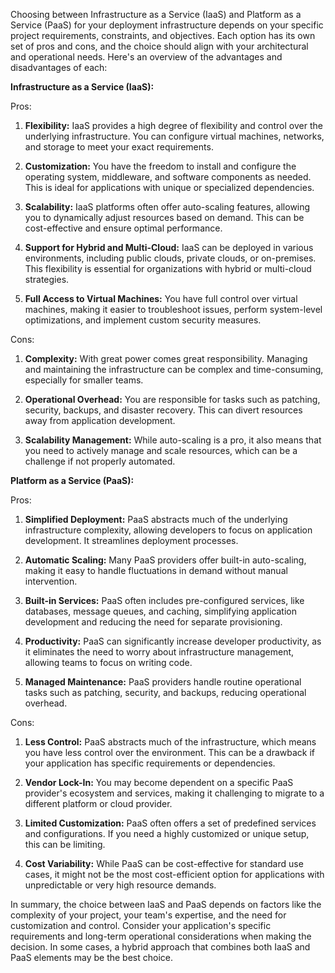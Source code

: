 Choosing between Infrastructure as a Service (IaaS) and Platform as a Service (PaaS) for your deployment infrastructure depends on your specific project requirements, constraints, and objectives. Each option has its own set of pros and cons, and the choice should align with your architectural and operational needs. Here's an overview of the advantages and disadvantages of each:

**Infrastructure as a Service (IaaS):**

Pros:

1. **Flexibility:** IaaS provides a high degree of flexibility and control over the underlying infrastructure. You can configure virtual machines, networks, and storage to meet your exact requirements.

2. **Customization:** You have the freedom to install and configure the operating system, middleware, and software components as needed. This is ideal for applications with unique or specialized dependencies.

3. **Scalability:** IaaS platforms often offer auto-scaling features, allowing you to dynamically adjust resources based on demand. This can be cost-effective and ensure optimal performance.

4. **Support for Hybrid and Multi-Cloud:** IaaS can be deployed in various environments, including public clouds, private clouds, or on-premises. This flexibility is essential for organizations with hybrid or multi-cloud strategies.

5. **Full Access to Virtual Machines:** You have full control over virtual machines, making it easier to troubleshoot issues, perform system-level optimizations, and implement custom security measures.

Cons:

1. **Complexity:** With great power comes great responsibility. Managing and maintaining the infrastructure can be complex and time-consuming, especially for smaller teams.

2. **Operational Overhead:** You are responsible for tasks such as patching, security, backups, and disaster recovery. This can divert resources away from application development.

3. **Scalability Management:** While auto-scaling is a pro, it also means that you need to actively manage and scale resources, which can be a challenge if not properly automated.

**Platform as a Service (PaaS):**

Pros:

1. **Simplified Deployment:** PaaS abstracts much of the underlying infrastructure complexity, allowing developers to focus on application development. It streamlines deployment processes.

2. **Automatic Scaling:** Many PaaS providers offer built-in auto-scaling, making it easy to handle fluctuations in demand without manual intervention.

3. **Built-in Services:** PaaS often includes pre-configured services, like databases, message queues, and caching, simplifying application development and reducing the need for separate provisioning.

4. **Productivity:** PaaS can significantly increase developer productivity, as it eliminates the need to worry about infrastructure management, allowing teams to focus on writing code.

5. **Managed Maintenance:** PaaS providers handle routine operational tasks such as patching, security, and backups, reducing operational overhead.

Cons:

1. **Less Control:** PaaS abstracts much of the infrastructure, which means you have less control over the environment. This can be a drawback if your application has specific requirements or dependencies.

2. **Vendor Lock-In:** You may become dependent on a specific PaaS provider's ecosystem and services, making it challenging to migrate to a different platform or cloud provider.

3. **Limited Customization:** PaaS often offers a set of predefined services and configurations. If you need a highly customized or unique setup, this can be limiting.

4. **Cost Variability:** While PaaS can be cost-effective for standard use cases, it might not be the most cost-efficient option for applications with unpredictable or very high resource demands.

In summary, the choice between IaaS and PaaS depends on factors like the complexity of your project, your team's expertise, and the need for customization and control. Consider your application's specific requirements and long-term operational considerations when making the decision. In some cases, a hybrid approach that combines both IaaS and PaaS elements may be the best choice.
